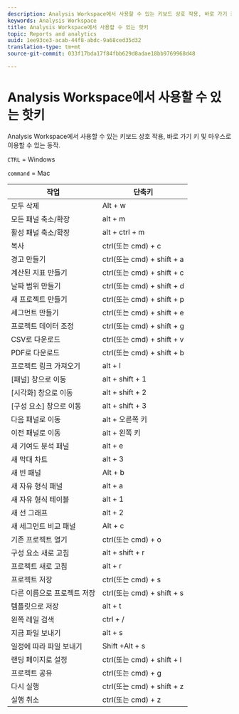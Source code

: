 ```yaml
---
description: Analysis Workspace에서 사용할 수 있는 키보드 상호 작용, 바로 가기 키 및 마우스로 이용할 수 있는 동작.
keywords: Analysis Workspace
title: Analysis Workspace에서 사용할 수 있는 핫키
topic: Reports and analytics
uuid: 1ee93ce3-acab-44f8-abdc-9a68ced35d32
translation-type: tm+mt
source-git-commit: 033f17bda17f84fbb629d8adae18bb9769968d48

---
```



# Analysis Workspace에서 사용할 수 있는 핫키

Analysis Workspace에서 사용할 수 있는 키보드 상호 작용, 바로 가기 키 및 마우스로 이용할 수 있는 동작.

`CTRL` = Windows

`command` = Mac

| 작업 | 단축키 |
|---|---|
| 모두 삭제 | Alt + w |
| 모든 패널 축소/확장 | alt + m |
| 활성 패널 축소/확장 | alt + ctrl + m |
| 복사 | ctrl(또는 cmd) + c |
| 경고 만들기 | ctrl(또는 cmd) + shift + a |
| 계산된 지표 만들기 | ctrl(또는 cmd) + shift + c |
| 날짜 범위 만들기 | ctrl(또는 cmd) + shift + d |
| 새 프로젝트 만들기 | ctrl(또는 cmd) + shift + p |
| 세그먼트 만들기 | ctrl(또는 cmd) + shift + e |
| 프로젝트 데이터 조정 | ctrl(또는 cmd) + shift + g |
| CSV로 다운로드 | ctrl(또는 cmd) + shift + v |
| PDF로 다운로드 | ctrl(또는 cmd) + shift + b |
| 프로젝트 링크 가져오기 | alt + l |
| [패널] 창으로 이동 | alt + shift + 1 |
| [시각화] 창으로 이동 | alt + shift + 2 |
| [구성 요소] 창으로 이동 | alt + shift + 3 |
| 다음 패널로 이동 | alt + 오른쪽 키 |
| 이전 패널로 이동 | alt + 왼쪽 키 |
| 새 기여도 분석 패널 | alt + e |
| 새 막대 차트 | alt + 3 |
| 새 빈 패널 | Alt + b |
| 새 자유 형식 패널 | alt + a |
| 새 자유 형식 테이블 | alt + 1 |
| 새 선 그래프 | alt + 2 |
| 새 세그먼트 비교 패널 | Alt + c |
| 기존 프로젝트 열기 | ctrl(또는 cmd) + o |
| 구성 요소 새로 고침 | alt + shift + r |
| 프로젝트 새로 고침 | alt + r |
| 프로젝트 저장 | ctrl(또는 cmd) + s |
| 다른 이름으로 프로젝트 저장 | ctrl(또는 cmd) + shift + s |
| 템플릿으로 저장 | alt + t |
| 왼쪽 레일 검색 | ctrl + / |
| 지금 파일 보내기 | alt + s |
| 일정에 따라 파일 보내기 | Shift +Alt + s |
| 랜딩 페이지로 설정 | ctrl(또는 cmd) + shift + l |
| 프로젝트 공유 | ctrl(또는 cmd) + g |
| 다시 실행 | ctrl(또는 cmd) + shift + z |
| 실행 취소 | ctrl(또는 cmd) + z |
